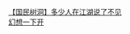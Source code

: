 [【国民树洞】多少人在江湖说了不见](http://tieba.baidu.com/p/3301956763?see_lz=1&pn=)   
[幻想一下开](http://tieba.baidu.com/p/3301772429?see_lz=1&pn=)   
